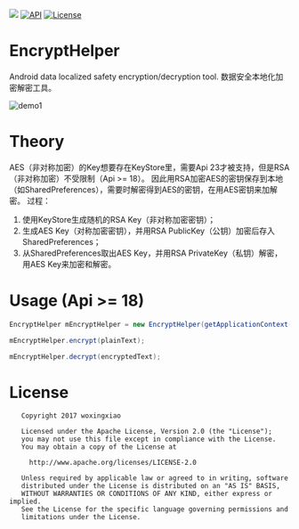 [![](https://jitpack.io/v/woxingxiao/EncryptHelper.svg)](https://jitpack.io/#woxingxiao/VectorCompatTextView)
[![API](https://img.shields.io/badge/API-9%2B-blue.svg?style=flat)](https://android-arsenal.com/api?level=18)
[![License](http://img.shields.io/badge/License-Apache%202.0-brightgreen.svg?style=flat)](https://opensource.org/licenses/Apache-2.0)

# EncryptHelper
Android data localized safety encryption/decryption tool.
数据安全本地化加密解密工具。

![demo1](https://github.com/woxingxiao/EncryptHelper/blob/master/screenshot/demo1.jpg)

# Theory
AES（非对称加密）的Key想要存在KeyStore里，需要Api 23才被支持，但是RSA（非对称加密）不受限制（Api >= 18）。
因此用RSA加密AES的密钥保存到本地（如SharedPreferences），需要时解密得到AES的密钥，在用AES密钥来加解密。
过程：
1. 使用KeyStore生成随机的RSA Key（非对称加密密钥）；
2. 生成AES Key（对称加密密钥），并用RSA PublicKey（公钥）加密后存入SharedPreferences；
3. 从SharedPreferences取出AES Key，并用RSA PrivateKey（私钥）解密，用AES Key来加密和解密。

# Usage (Api >= 18)
```java
EncryptHelper mEncryptHelper = new EncryptHelper(getApplicationContext());

mEncryptHelper.encrypt(plainText);

mEncryptHelper.decrypt(encryptedText);
```

# License
```
   Copyright 2017 woxingxiao

   Licensed under the Apache License, Version 2.0 (the "License");
   you may not use this file except in compliance with the License.
   You may obtain a copy of the License at

     http://www.apache.org/licenses/LICENSE-2.0

   Unless required by applicable law or agreed to in writing, software
   distributed under the License is distributed on an "AS IS" BASIS,
   WITHOUT WARRANTIES OR CONDITIONS OF ANY KIND, either express or implied.
   See the License for the specific language governing permissions and
   limitations under the License.
```
